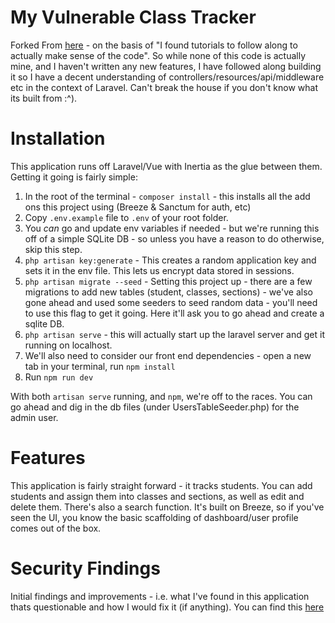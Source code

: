 # My Vulnerable Class Tracker
Forked From [here](https://github.com/tapan288/inertia-vue-tutorial) - on the basis of "I found tutorials to follow along to actually make sense of the code". So while none of this code is actually mine, and I haven't written any new features, I have followed along building it so I have a decent understanding of controllers/resources/api/middleware etc in the context of Laravel. Can't break the house if you don't know what its built from :^). 

# Installation
This application runs off Laravel/Vue with Inertia as the glue between them. Getting it going is fairly simple: 
1. In the root of the terminal - `composer install` - this installs all the add ons this project using (Breeze & Sanctum for auth, etc)
2. Copy `.env.example` file to `.env` of your root folder.
3. You *can* go and update env variables if needed - but we're running this off of a simple SQLite DB - so unless you have a reason to do otherwise, skip this step.
4. `php artisan key:generate` - This creates a random application key and sets it in the env file. This lets us encrypt data stored in sessions. 
5. `php artisan migrate --seed` - Setting this project up - there are a few migrations to add new tables (student, classes, sections) - we've also gone ahead and used some seeders to seed random data - you'll need to use this flag to get it going. Here it'll ask you to go ahead and create a sqlite DB.
6. `php artisan serve` - this will actually start up the laravel server and get it running on localhost. 
7. We'll also need to consider our front end dependencies - open a new tab in your terminal, run `npm install`
8. Run `npm run dev`

With both `artisan serve` running, and `npm`, we're off to the races. You can go ahead and dig in the db files (under UsersTableSeeder.php) for the admin user.

# Features
This application is fairly straight forward - it tracks students. You can add students and assign them into classes and sections, as well as edit and delete them. There's also a search function. It's built on Breeze, so if you've seen the UI, you know the basic scaffolding of dashboard/user profile comes out of the box. 

# Security Findings
Initial findings and improvements - i.e. what I've found in this application thats questionable and how I would fix it (if anything). You can find this [here]([link](https://github.com/JJedrasik/vulnerable-interia-vue-tutorial/blob/master/Security%20Review/Secreview.pdf))
